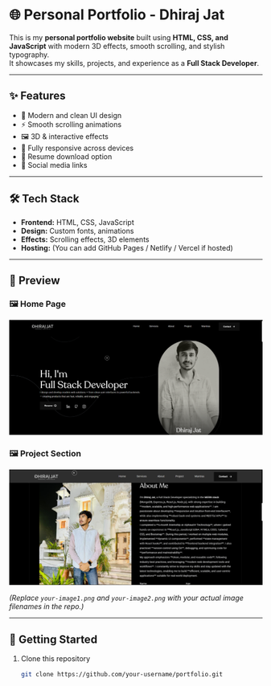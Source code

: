 # 🌐 Personal Portfolio - Dhiraj Jat  

This is my **personal portfolio website** built using **HTML, CSS, and JavaScript** with modern 3D effects, smooth scrolling, and stylish typography.  
It showcases my skills, projects, and experience as a **Full Stack Developer**.  

---

## ✨ Features  
- 🎨 Modern and clean UI design  
- ⚡ Smooth scrolling animations  
- 🖼️ 3D & interactive effects  
- 📱 Fully responsive across devices  
- 📝 Resume download option  
- 🔗 Social media links  

---

## 🛠️ Tech Stack  
- **Frontend:** HTML, CSS, JavaScript  
- **Design:** Custom fonts, animations  
- **Effects:** Scrolling effects, 3D elements  
- **Hosting:** (You can add GitHub Pages / Netlify / Vercel if hosted)  

---

## 📸 Preview  

### 🖼️ Home Page  
![Portfolio Preview 1](./assets/images/my.png)

### 🖼️ Project Section  
![Portfolio Preview 1](./assets/images/my2.png)

*(Replace `your-image1.png` and `your-image2.png` with your actual image filenames in the repo.)*  

---

## 🚀 Getting Started  

1. Clone this repository  
   ```bash
   git clone https://github.com/your-username/portfolio.git
